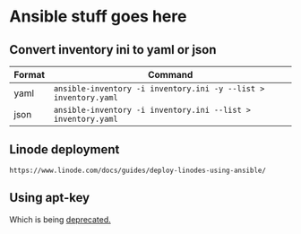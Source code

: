 # Ansible stuff goes here

## Convert inventory ini to yaml or json

| Format | Command |
| --- | --- |
| yaml | `ansible-inventory -i inventory.ini -y --list > inventory.yaml` |
| json | `ansible-inventory -i inventory.ini --list > inventory.yaml` |


## Linode deployment
`https://www.linode.com/docs/guides/deploy-linodes-using-ansible/`

## Using apt-key

Which is being [deprecated.](https://www.jeffgeerling.com/blog/2022/aptkey-deprecated-debianubuntu-how-fix-ansible)
